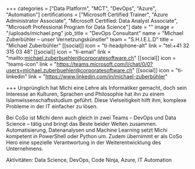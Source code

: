 +++
categories = ["Data Platform", "MCT", "DevOps", "Azure", "Automation"]
certifications = ["Microsoft Certified Trainer", "Azure Administrator Associate", "Microsoft Certified: Data Analyst Associate", "Microsoft Professional Program for Data Science"]
date = ""
image = "/uploads/michael.png"
job_title = "DevOps Consultant"
name = "Michael Zuberbühler – unser Vernetzungskünstler"
team = "S.H.I.E.L.D"
title = "Michael Zuberbühler"
[[social]]
icon = "ti-headphone-alt"
link = "tel:+41 32 315 03 48"
[[social]]
icon = "ti-email"
link = "mailto:michael.zuberbuehler@corporatesoftware.ch"
[[social]]
icon = "teams-icon"
link = "https://teams.microsoft.com/l/chat/0/0?users=michael.zuberbuehler@corporatesoftware.ch"
[[social]]
icon = "ti-linkedin"
link = "https://www.linkedin.com/in/michael-zuberbühler"

+++
Ursprünglich hat Michi eine Lehre als Informatiker gemacht, doch sein Interesse an Kulturen, Sprachen und Philosophie hat ihn zu einem Islamwissenschaftsstudium geführt. Diese Vielseitigkeit hilft ihm, komplexe Probleme in der IT einfacher zu lösen.

Bei CoSo ist Michi denn auch gleich in zwei Teams – DevOps und Data Science – tätig und bringt das Beste beider Welten zusammen. Automatisierung, Datenanalysen und Machine Learning setzt Michi kompetent in PowerShell oder Python um. Zudem übernimmt er als CoSo Hero eine spezielle Verantwortung in der Weiterentwicklung des Unternehmens.

Aktivitäten: Data Science, DevOps, Code Ninja, Azure, IT Automation